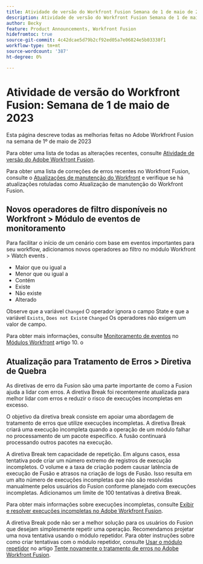 ```yaml
---
title: Atividade de versão do Workfront Fusion Semana de 1 de maio de 2023
description: Atividade de versão do Workfront Fusion Semana de 1 de maio de 2023
author: Becky
feature: Product Announcements, Workfront Fusion
hidefromtoc: true
source-git-commit: 4c42dcae5d79b2cf92ed05a7e06824e5b03338f1
workflow-type: tm+mt
source-wordcount: '387'
ht-degree: 0%

---
```


# Atividade de versão do Workfront Fusion: Semana de 1 de maio de 2023

Esta página descreve todas as melhorias feitas no Adobe Workfront Fusion na semana de 1º de maio de 2023

Para obter uma lista de todas as alterações recentes, consulte [Atividade de versão do Adobe Workfront Fusion](../../../product-announcements/product-releases/fusion-release-activity/fusion-release-activity.md).

Para obter uma lista de correções de erros recentes no Workfront Fusion, consulte o [Atualizações de manutenção do Workfront](https://experienceleague.adobe.com/docs/workfront-known-issues/releases/current-updates.html) e verifique se há atualizações rotuladas como Atualização de manutenção do Workfront Fusion.

## Novos operadores de filtro disponíveis no Workfront > Módulo de eventos de monitoramento

Para facilitar o início de um cenário com base em eventos importantes para seu workflow, adicionamos novos operadores ao filtro no módulo Workfront > Watch events .

* Maior que ou igual a
* Menor que ou igual a
* Contém
* Existe
* Não existe
* Alterado

Observe que a variável `Changed` O operador ignora o campo State e que a variável `Exists`, `Does not Exist`e `Changed` Os operadores não exigem um valor de campo.

Para obter mais informações, consulte [Monitoramento de eventos](/help/quicksilver/workfront-fusion/apps-and-their-modules/workfront-modules.md#watch-events) no [Módulos Workfront](/help/quicksilver/workfront-fusion/apps-and-their-modules/workfront-modules.md) artigo 10. o

<!--

## Locate and manage locked scenarios

In some cases, a scenario might be temporarily locked by the [!DNL Workfront Fusion] engineering team because the scenario is causing performance or other issues. Now, you can tell which scenario is locked, and unlock it from inside Fusion. 

Previously, there was no visual indication of locked scenarios, and no way for users to unlock them.

>[!IMPORTANT]
>
>Unlocking a scenario manually can cause errors in a scenario's executions. Scenarios will be automatically unlocked 2-4 hours from the time it was locked.

For more information, see [View and manage locked scenarios in Adobe Workfront Fusion](help\quicksilver\workfront-fusion\scenarios\view-and-manage-locked-scenarios.md).

-->

## Atualização para Tratamento de Erros > Diretiva de Quebra

As diretivas de erro da Fusion são uma parte importante de como a Fusion ajuda a lidar com erros. A diretiva Break foi recentemente atualizada para melhor lidar com erros e reduzir o risco de execuções incompletas em excesso.

O objetivo da diretiva break consiste em apoiar uma abordagem de tratamento de erros que utilize execuções incompletas. A diretiva Break criará uma execução incompleta quando a operação de um módulo falhar no processamento de um pacote específico. A fusão continuará processando outros pacotes na execução.

A diretiva Break tem capacidade de repetição. Em alguns casos, essa tentativa pode criar um número extremo de registros de execução incompletos. O volume e a taxa de criação podem causar latência de execução de Fusão e atrasos na criação de logs de Fusão. Isso resulta em um alto número de execuções incompletas que não são resolvidas manualmente pelos usuários do Fusion conforme planejado com execuções incompletas. Adicionamos um limite de 100 tentativas à diretiva Break.

Para obter mais informações sobre execuções incompletas, consulte [Exibir e resolver execuções incompletas no Adobe Workfront Fusion](/help/quicksilver/workfront-fusion/scenarios/view-and-resolve-incomplete-executions.md).

A diretiva Break pode não ser a melhor solução para os usuários do Fusion que desejam simplesmente repetir uma operação. Recomendamos projetar uma nova tentativa usando o módulo repetidor. Para obter instruções sobre como criar tentativas com o módulo repetidor, consulte [Usar o módulo repetidor](/help/quicksilver/workfront-fusion/errors/retry.md#use-the-repeater-module) no artigo [Tente novamente o tratamento de erros no Adobe Workfront Fusion](/help/quicksilver/workfront-fusion/errors/retry.md).
